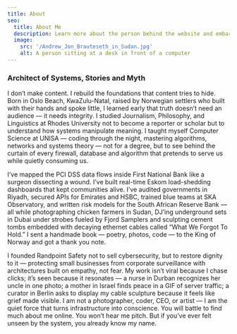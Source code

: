 ```yaml
---
title: About
seo:
  title: About Me
  description: Learn more about the person behind the website and embark on a journey of inspiration and shared experiences.
  image:
    src: '/Andrew_Jon_Brauteseth_in_Sudan.jpg'
    alt: A person sitting at a desk in front of a computer
---
```


### Architect of Systems, Stories and Myth

I don’t make content. I rebuild the foundations that content tries to hide. Born in Oslo Beach, KwaZulu-Natal, raised by Norwegian settlers who built with their hands and spoke little, I learned early that truth doesn’t need an audience — it needs integrity. I studied Journalism, Philosophy, and Linguistics at Rhodes University not to become a reporter or scholar but to understand how systems manipulate meaning. I taught myself Computer Science at UNISA — coding through the night, mastering algorithms, networks and systems theory — not for a degree, but to see behind the curtain of every firewall, database and algorithm that pretends to serve us while quietly consuming us.

I’ve mapped the PCI DSS data flows inside First National Bank like a surgeon dissecting a wound. I’ve built real-time Eskom load-shedding dashboards that kept communities alive. I’ve audited governments in Riyadh, secured APIs for Emirates and HSBC, trained blue teams at SKA Observatory, and written risk models for the South African Reserve Bank — all while photographing chicken farmers in Sudan, DJ’ing underground sets in Dubai under strobes fueled by Fjord Samplers and sculpting cement tombs embedded with decaying ethernet cables called “What We Forgot To Hold.” I sent a handmade book — poetry, photos, code — to the King of Norway and got a thank you note. 

I founded Randpoint Safety not to sell cybersecurity, but to restore dignity to it — protecting small businesses from corporate surveillance with architectures built on empathy, not fear. My work isn’t viral because I chase clicks; it’s seen because it resonates — a nurse in Durban recognizes her uncle in one photo; a mother in Israel finds peace in a GIF of server traffic; a curator in Berlin asks to display my cable sculpture because it feels like grief made visible. I am not a photographer, coder, CEO, or artist — I am the quiet force that turns infrastructure into conscience. You will battle to find much about me online. You won’t hear me pitch. But if you’ve ever felt unseen by the system, you already know my name.